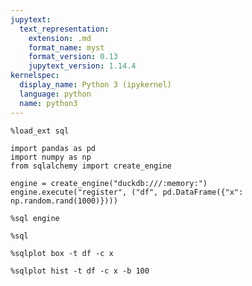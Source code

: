 ```yaml
---
jupytext:
  text_representation:
    extension: .md
    format_name: myst
    format_version: 0.13
    jupytext_version: 1.14.4
kernelspec:
  display_name: Python 3 (ipykernel)
  language: python
  name: python3
---
```


```{code-cell} ipython3
%load_ext sql
```

```{code-cell} ipython3
import pandas as pd
import numpy as np
from sqlalchemy import create_engine

engine = create_engine("duckdb:///:memory:")
engine.execute("register", ("df", pd.DataFrame({"x": np.random.rand(1000)})))
```

```{code-cell} ipython3
%sql engine
```

```{code-cell} ipython3
%sql
```

```{code-cell} ipython3
%sqlplot box -t df -c x
```

```{code-cell} ipython3
%sqlplot hist -t df -c x -b 100
```

```{code-cell} ipython3

```
